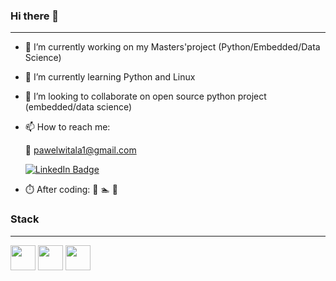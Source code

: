 ### Hi there 👋
-----
- 🔭 I’m currently working on my Masters'project (Python/Embedded/Data Science)
- 🌱 I’m currently learning Python and Linux
- 👯 I’m looking to collaborate on open source python project (embedded/data science) 
- 📫 How to reach me: 

    📧 pawelwitala1@gmail.com </br>
    
    <a href="https://www.linkedin.com/in/pawe%C5%82-wita%C5%82a">
    <img src="https://img.shields.io/badge/LinkedIn-blue?style=for-the-badge&logo=linkedin&logoColor=white" alt="LinkedIn Badge"/>
     </a>
 - ⏱️ After coding:
    🚴 🏊 🚗
### Stack 
-----    
<img src="https://github.com/tomchen/stack-icons/blob/master/logos/linux-tux.svg" width="40" height="40"> <img src="https://github.com/tomchen/stack-icons/blob/master/logos/python.svg" width="40" height="40"> <img src=https://github.com/tomchen/stack-icons/blob/master/logos/postgresql.svg width="40" height="40">
